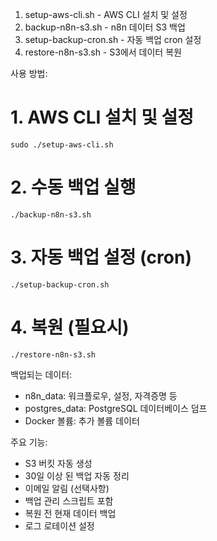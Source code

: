 1. setup-aws-cli.sh - AWS CLI 설치 및 설정
2. backup-n8n-s3.sh - n8n 데이터 S3 백업
3. setup-backup-cron.sh - 자동 백업 cron 설정
4. restore-n8n-s3.sh - S3에서 데이터 복원

사용 방법:

# 1. AWS CLI 설치 및 설정
```shell
sudo ./setup-aws-cli.sh
```

# 2. 수동 백업 실행
```shell
./backup-n8n-s3.sh
```

# 3. 자동 백업 설정 (cron)
```shell
./setup-backup-cron.sh
```

# 4. 복원 (필요시)
```shell
./restore-n8n-s3.sh
```

백업되는 데이터:

- n8n_data: 워크플로우, 설정, 자격증명 등
- postgres_data: PostgreSQL 데이터베이스 덤프
- Docker 볼륨: 추가 볼륨 데이터

주요 기능:

- S3 버킷 자동 생성
- 30일 이상 된 백업 자동 정리
- 이메일 알림 (선택사항)
- 백업 관리 스크립트 포함
- 복원 전 현재 데이터 백업
- 로그 로테이션 설정
